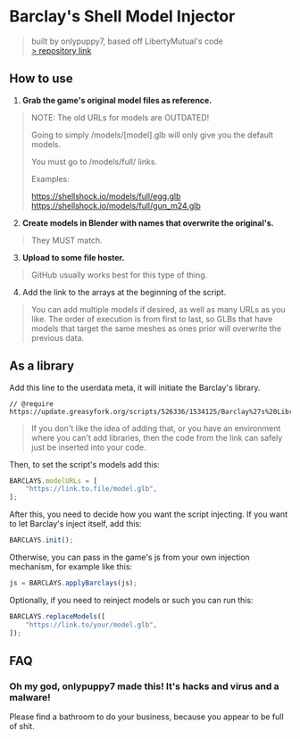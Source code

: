 # Barclay's Shell Model Injector

> built by onlypuppy7, based off LibertyMutual's code  
> [> repository link](https://github.com/onlypuppy7/BarclaysShellShockers)

## How to use

1. **Grab the game's original model files as reference.**

> NOTE: The old URLs for models are OUTDATED!
>
> Going to simply /models/\[model\].glb will only give you the default models.
>
> You must go to /models/full/ links.
> 
> Examples:
> 
> https://shellshock.io/models/full/egg.glb  
> https://shellshock.io/models/full/gun_m24.glb  

2. **Create models in Blender with names that overwrite the original's.**
   
> They MUST match.

3. **Upload to some file hoster.**
   
> GitHub usually works best for this type of thing.

4. Add the link to the arrays at the beginning of the script.

> You can add multiple models if desired, as well as many URLs as you like. The order of execution is from first to last, so GLBs that have models that target the same meshes as ones prior will overwrite the previous data.

## As a library

Add this line to the userdata meta, it will initiate the Barclay's library.

```
// @require      https://update.greasyfork.org/scripts/526336/1534125/Barclay%27s%20Library.js
```

> If you don't like the idea of adding that, or you have an environment where you can't add libraries, then the code from the link can safely just be inserted into your code.

Then, to set the script's models add this:

```js
BARCLAYS.modelURLs = [
    "https://link.to.file/model.glb",
];
```

After this, you need to decide how you want the script injecting. If you want to let Barclay's inject itself, add this:

```js
BARCLAYS.init();
```

Otherwise, you can pass in the game's js from your own injection mechanism, for example like this:

```js
js = BARCLAYS.applyBarclays(js);
```

Optionally, if you need to reinject models or such you can run this:

```js
BARCLAYS.replaceModels([
    "https://link.to/your/model.glb",
]);
```

## FAQ

### Oh my god, onlypuppy7 made this! It's hacks and virus and a malware!

Please find a bathroom to do your business, because you appear to be full of shit.